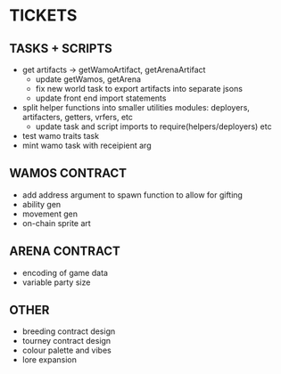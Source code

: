 # TICKETS

## TASKS + SCRIPTS
 - get artifacts -> getWamoArtifact, getArenaArtifact
    - update getWamos, getArena
    - fix new world task to export artifacts into separate jsons
    - update front end import statements
 - split helper functions into smaller utilities modules: deployers, artifacters, getters,
    vrfers, etc
    - update task and script imports to require(helpers/deployers) etc
 - test wamo traits task
 - mint wamo task with receipient arg

## WAMOS CONTRACT
 - add address argument to spawn function to allow for gifting
 - ability gen
 - movement gen
 - on-chain sprite art

## ARENA CONTRACT
 - encoding of game data
 - variable party size

## OTHER
 - breeding contract design
 - tourney contract design
 - colour palette and vibes
 - lore expansion
